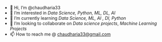 - 👋 Hi, I’m @chaudharia33
- 👀 I’m interested in *Data Science, Python, ML, DL, AI*
- 🌱 I’m currently learning *Data Science, ML, AI , Dl, Python*
- 💞️ I’m looking to collaborate on *Data science projects*, *Machine Learning Projects*
- 📫 How to reach me @ chaudharia33@gmail.com

<!---
chaudharia33/chaudharia33 is a ✨ special ✨ repository because its `README.md` (this file) appears on your GitHub profile.
You can click the Preview link to take a look at your changes.
--->
